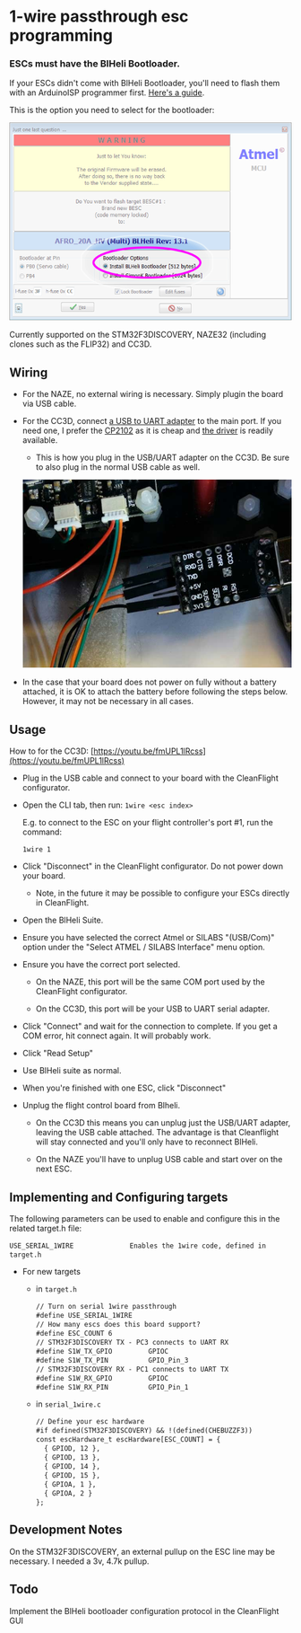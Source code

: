 # 1-wire passthrough esc programming

### ESCs must have the BlHeli Bootloader.

If your ESCs didn't come with BlHeli Bootloader, you'll need to flash them with an ArduinoISP programmer first. [Here's a guide](http://bit.ly/blheli-f20).

This is the option you need to select for the bootloader:

![Flashing BlHeli Bootloader](assets/images/blheli-bootloader.png)

Currently supported on the STM32F3DISCOVERY, NAZE32 (including clones such as the FLIP32) and CC3D.

## Wiring

  - For the NAZE, no external wiring is necessary. Simply plugin the board via USB cable.

  - For the CC3D, connect [a USB to UART adapter](http://bit.ly/cf-cp2102) to the main port. If you need one, I prefer the [CP2102](http://bit.ly/cf-cp2102) as it is cheap and [the driver](https://www.silabs.com/products/mcu/Pages/USBtoUARTBridgeVCPDrivers.aspx) is readily available.

    - This is how you plug in the USB/UART adapter on the CC3D. Be sure to also plug in the normal USB cable as well.

    ![Flashing BlHeli Bootloader](assets/images/serial1wire-cc3d-wiring.jpg)

  - In the case that your board does not power on fully without a battery attached, it is OK to attach the battery before following the steps below. However, it may not be necessary in all cases.

## Usage

How to for the CC3D: [https://youtu.be/fmUPL1lRcss](https://youtu.be/fmUPL1lRcss)

  - Plug in the USB cable and connect to your board with the CleanFlight configurator.

  - Open the CLI tab, then run: `1wire <esc index>`

    E.g. to connect to the ESC on your flight controller's port #1, run the command:

    ```
    1wire 1
    ```

  - Click "Disconnect" in the CleanFlight configurator. Do not power down your board.

    - Note, in the future it may be possible to configure your ESCs directly in CleanFlight.

  - Open the BlHeli Suite.

  - Ensure you have selected the correct Atmel or SILABS "(USB/Com)" option under the "Select ATMEL / SILABS Interface" menu option.

  - Ensure you have the correct port selected.

    - On the NAZE, this port will be the same COM port used by the CleanFlight configurator.

    - On the CC3D, this port will be your USB to UART serial adapter.

  - Click "Connect" and wait for the connection to complete. If you get a COM error, hit connect again. It will probably work.

  - Click "Read Setup"

  - Use BlHeli suite as normal.

  - When you're finished with one ESC, click "Disconnect"

  - Unplug the flight control board from Blheli.

    - On the CC3D this means you can unplug just the USB/UART adapter, leaving the USB cable attached. The advantage is that Cleanflight will stay connected and you'll only have to reconnect BlHeli.

    - On the NAZE you'll have to unplug USB cable and start over on the next ESC.

## Implementing and Configuring targets

The following parameters can be used to enable and configure this in the related target.h file:

    USE_SERIAL_1WIRE              Enables the 1wire code, defined in target.h


  - For new targets

    - in `target.h`

        ```
        // Turn on serial 1wire passthrough
        #define USE_SERIAL_1WIRE
        // How many escs does this board support?
        #define ESC_COUNT 6
        // STM32F3DISCOVERY TX - PC3 connects to UART RX
        #define S1W_TX_GPIO         GPIOC
        #define S1W_TX_PIN          GPIO_Pin_3
        // STM32F3DISCOVERY RX - PC1 connects to UART TX
        #define S1W_RX_GPIO         GPIOC
        #define S1W_RX_PIN          GPIO_Pin_1
        ```

    - in `serial_1wire.c`

       ```
       // Define your esc hardware
       #if defined(STM32F3DISCOVERY) && !(defined(CHEBUZZF3))
       const escHardware_t escHardware[ESC_COUNT] = {
         { GPIOD, 12 },
         { GPIOD, 13 },
         { GPIOD, 14 },
         { GPIOD, 15 },
         { GPIOA, 1 },
         { GPIOA, 2 }
       };
       ```

## Development Notes

On the STM32F3DISCOVERY, an external pullup on the ESC line may be necessary. I needed a 3v, 4.7k pullup.

## Todo

Implement the BlHeli bootloader configuration protocol in the CleanFlight GUI

